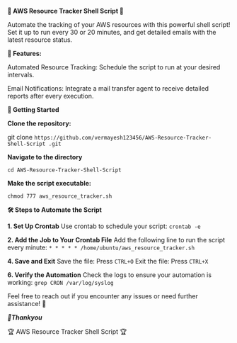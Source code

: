 __🌟 AWS Resource Tracker Shell Script 🌟__


Automate the tracking of your AWS resources with this powerful shell script! Set it up to run every 30 or 20 minutes, and get detailed emails with the latest resource status.

__🚀 Features:__

Automated Resource Tracking: Schedule the script to run at your desired intervals.

Email Notifications: Integrate a mail transfer agent to receive detailed reports after every execution.

__🎉 Getting Started__


__Clone the repository:__


git clone
`https://github.com/vermayesh123456/AWS-Resource-Tracker-Shell-Script
.git`


__Navigate to the directory__

`cd AWS-Resource-Tracker-Shell-Script`


__Make the script executable:__

`chmod 777 aws_resource_tracker.sh`


__🛠️ Steps to Automate the Script__


__1. Set Up Crontab__
Use crontab to schedule your script:
`crontab -e`


__2. Add the Job to Your Crontab File__
Add the following line to run the script every minute:
`* * * * * /home/ubuntu/aws_resource_tracker.sh`


__4. Save and Exit__
Save the file: Press `CTRL+O`
Exit the file: Press `CTRL+X`


__6. Verify the Automation__
Check the logs to ensure your automation is working:
`grep CRON /var/log/syslog`



Feel free to reach out if you encounter any issues or need further assistance! 🚀

*__🎉Thankyou__*


🏆 AWS Resource Tracker Shell Script 🏆
